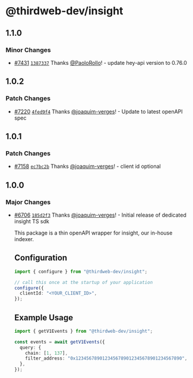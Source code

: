 # @thirdweb-dev/insight

## 1.1.0

### Minor Changes

- [#7431](https://github.com/thirdweb-dev/js/pull/7431) [`1387337`](https://github.com/thirdweb-dev/js/commit/1387337955a38f1527266b0a6146bb18d86426aa) Thanks [@PaoloRollo](https://github.com/PaoloRollo)! - update hey-api version to 0.76.0

## 1.0.2

### Patch Changes

- [#7220](https://github.com/thirdweb-dev/js/pull/7220) [`4fed9f4`](https://github.com/thirdweb-dev/js/commit/4fed9f4593f32944f5189596d0736702f53a776b) Thanks [@joaquim-verges](https://github.com/joaquim-verges)! - Update to latest openAPI spec

## 1.0.1

### Patch Changes

- [#7158](https://github.com/thirdweb-dev/js/pull/7158) [`ec7bc2b`](https://github.com/thirdweb-dev/js/commit/ec7bc2bb1e58f1a45d01eec0f308bc0f86479050) Thanks [@joaquim-verges](https://github.com/joaquim-verges)! - client id optional

## 1.0.0

### Major Changes

- [#6706](https://github.com/thirdweb-dev/js/pull/6706) [`185d2f3`](https://github.com/thirdweb-dev/js/commit/185d2f309c349e37ac84bd3a2ce5a1c9c7011083) Thanks [@joaquim-verges](https://github.com/joaquim-verges)! - Initial release of dedicated insight TS sdk

  This package is a thin openAPI wrapper for insight, our in-house indexer.

  ## Configuration

  ```ts
  import { configure } from "@thirdweb-dev/insight";

  // call this once at the startup of your application
  configure({
    clientId: "<YOUR_CLIENT_ID>",
  });
  ```

  ## Example Usage

  ```ts
  import { getV1Events } from "@thirdweb-dev/insight";

  const events = await getV1Events({
    query: {
      chain: [1, 137],
      filter_address: "0x1234567890123456789012345678901234567890",
    },
  });
  ```
